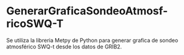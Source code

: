 # GenerarGraficaSondeoAtmosf-ricoSWQ-T
Se utiliza la libreria Metpy de Python para generar grafica de sondeo atmosférico SWQ-t desde los datos de GRIB2.
